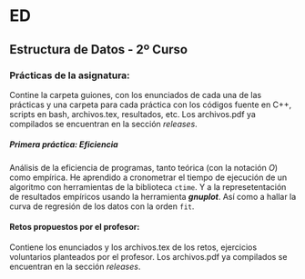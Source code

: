 # ED
## Estructura de Datos - 2º Curso

### Prácticas de la asignatura:

Contine la carpeta guiones, con los enunciados de cada una de las
prácticas y una carpeta para cada práctica con los códigos fuente en
C++, scripts en bash, archivos.tex, resultados, etc. Los archivos.pdf ya
compilados se encuentran en la sección *releases*.

##### Primera práctica: Eficiencia

Análisis de la eficiencia de programas, tanto teórica (con la notación *O*)
como empírica. He aprendido a cronometrar el tiempo de ejecución de un algoritmo
con herramientas de la biblioteca `ctime`. Y a la represetentación de resultados
empíricos usando la herramienta ***gnuplot***. Así como a hallar la curva de 
regresión de los datos con la orden `fit`. 

#### Retos propuestos por el profesor:

Contiene los enunciados y los archivos.tex de los retos, ejercicios voluntarios
planteados por el profesor. Los archivos.pdf ya compilados se encuentran en la 
sección *releases*.
